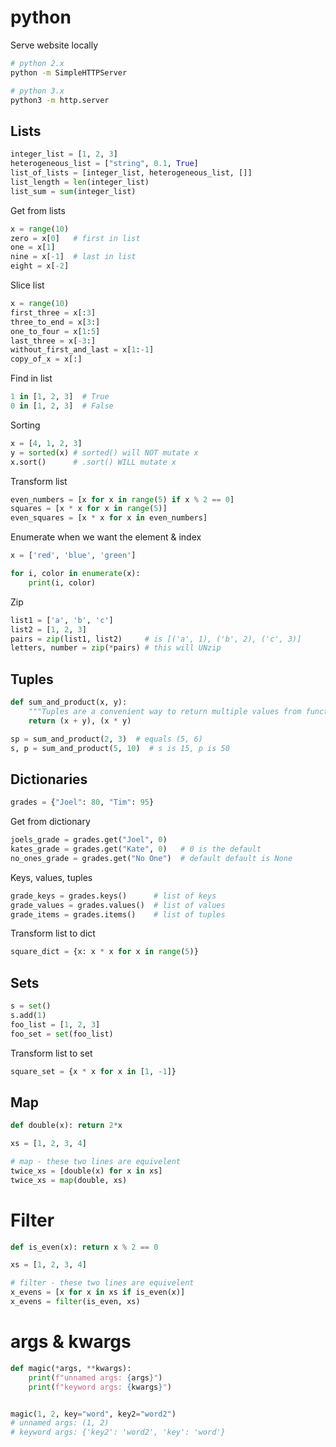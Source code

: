 # python

Serve website locally

```bash
# python 2.x
python -m SimpleHTTPServer

# python 3.x
python3 -m http.server
```

## Lists

```python
integer_list = [1, 2, 3]
heterogeneous_list = ["string", 0.1, True]
list_of_lists = [integer_list, heterogeneous_list, []]
list_length = len(integer_list)
list_sum = sum(integer_list)
```

Get from lists

```python
x = range(10)
zero = x[0]   # first in list
one = x[1]
nine = x[-1]  # last in list
eight = x[-2]
```

Slice list

```python
x = range(10)
first_three = x[:3]
three_to_end = x[3:]
one_to_four = x[1:5]
last_three = x[-3:]
without_first_and_last = x[1:-1]
copy_of_x = x[:]
```

Find in list

```python
1 in [1, 2, 3]  # True
0 in [1, 2, 3]  # False
```

Sorting

```python
x = [4, 1, 2, 3]
y = sorted(x) # sorted() will NOT mutate x
x.sort()      # .sort() WILL mutate x
```

Transform list

```python
even_numbers = [x for x in range(5) if x % 2 == 0]
squares = [x * x for x in range(5)]
even_squares = [x * x for x in even_numbers]
```

Enumerate when we want the element & index

```python
x = ['red', 'blue', 'green']

for i, color in enumerate(x):
    print(i, color)
```

Zip

```python
list1 = ['a', 'b', 'c']
list2 = [1, 2, 3]
pairs = zip(list1, list2)     # is [('a', 1), ('b', 2), ('c', 3)]
letters, number = zip(*pairs) # this will UNzip
```

## Tuples

```python
def sum_and_product(x, y):
    """Tuples are a convenient way to return multiple values from functions"""
    return (x + y), (x * y)

sp = sum_and_product(2, 3)  # equals (5, 6)
s, p = sum_and_product(5, 10)  # s is 15, p is 50
```

## Dictionaries

```python
grades = {"Joel": 80, "Tim": 95}
```

Get from dictionary

```python
joels_grade = grades.get("Joel", 0)
kates_grade = grades.get("Kate", 0)   # 0 is the default
no_ones_grade = grades.get("No One")  # default default is None
```

Keys, values, tuples

```python
grade_keys = grades.keys()      # list of keys
grade_values = grades.values()  # list of values
grade_items = grades.items()    # list of tuples
```

Transform list to dict

```python
square_dict = {x: x * x for x in range(5)}
```

## Sets

```python
s = set()
s.add(1)
foo_list = [1, 2, 3]
foo_set = set(foo_list)
```

Transform list to set

```python
square_set = {x * x for x in [1, -1]}
```

## Map

```python
def double(x): return 2*x

xs = [1, 2, 3, 4]

# map - these two lines are equivelent
twice_xs = [double(x) for x in xs]
twice_xs = map(double, xs)
```

# Filter

```python
def is_even(x): return x % 2 == 0

xs = [1, 2, 3, 4]

# filter - these two lines are equivelent
x_evens = [x for x in xs if is_even(x)]
x_evens = filter(is_even, xs)
```

# args & kwargs

```python
def magic(*args, **kwargs):
    print(f"unnamed args: {args}")
    print(f"keyword args: {kwargs}")


magic(1, 2, key="word", key2="word2")
# unnamed args: (1, 2)
# keyword args: {'key2': 'word2', 'key': 'word'}
```
